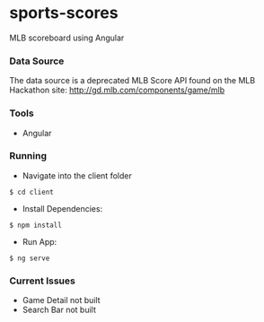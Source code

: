 # sports-scores

MLB scoreboard using Angular

### Data Source
The data source is a deprecated MLB Score API found on the MLB Hackathon site: http://gd.mlb.com/components/game/mlb

 ### Tools
* Angular

 ### Running
* Navigate into the client folder
```
$ cd client
```
* Install Dependencies:
```
$ npm install
```
* Run App:
```
$ ng serve
```

### Current Issues
* Game Detail not built
* Search Bar not built

    
